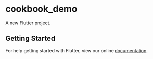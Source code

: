 # cookbook_demo

A new Flutter project.

## Getting Started

For help getting started with Flutter, view our online
[documentation](https://flutter.io/).
